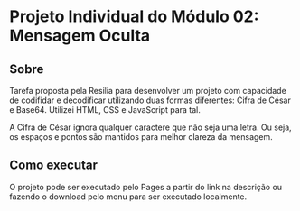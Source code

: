 # Projeto Individual do Módulo 02: Mensagem Oculta
## Sobre
Tarefa proposta pela Resilia para desenvolver um projeto com capacidade de codifidar e decodificar utilizando duas formas diferentes: Cifra de César e Base64. Utilizei HTML, CSS e JavaScript para tal.

A Cifra de César ignora qualquer caractere que não seja uma letra. Ou seja, os espaços e pontos são mantidos para melhor clareza da mensagem.

## Como executar
O projeto pode ser executado pelo Pages a partir do link na descrição ou fazendo o download pelo menu para ser executado localmente.